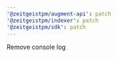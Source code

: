 ```yaml
---
'@zeitgeistpm/augment-api': patch
'@zeitgeistpm/indexer': patch
'@zeitgeistpm/sdk': patch
---
```


Remove console log
